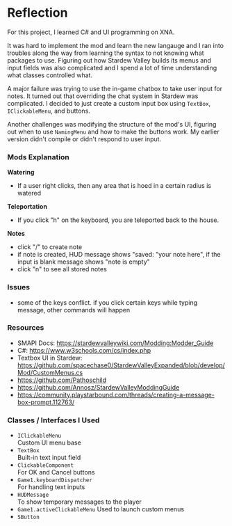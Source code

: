 # Reflection

For this project, I learned C# and UI programming on XNA. 

It was hard to implement the mod and learn the new langauge and I ran into troubles along the way from learning the syntax to not knowing what packages to use. Figuring out how Stardew Valley builds its menus and input fields was also complicated and I spend a lot of time understanding what classes controlled what. 

A major failure was trying to use the in-game chatbox to take user input for notes. It turned out that overriding the chat system in Stardew was complicated. I decided to just create a custom input box using `TextBox`, `IClickableMenu`, and buttons. 

Another challenges was modifying the structure of the mod's UI, figuring out when to use `NamingMenu` and how to make the buttons work. My earlier version didn't compile or didn't respond to user input. 

### Mods Explanation 
**Watering**
- If a user right clicks, then any area that is hoed in a certain radius is watered 

**Teleportation**
- If you click "h" on the keyboard, you are teleported back to the house. 

**Notes**
- click "/" to create note 
- if note is created, HUD message shows "saved: "your note here", if the input is blank message shows "note is empty"
- click "n" to see all stored notes 

### Issues
- some of the keys conflict. if you click certain keys while typing message, other commands will happen

### Resources 

- SMAPI Docs: https://stardewvalleywiki.com/Modding:Modder_Guide
- C#: https://www.w3schools.com/cs/index.php 
- Textbox UI in Stardew: https://github.com/spacechase0/StardewValleyExpanded/blob/develop/Mod/CustomMenus.cs
- https://github.com/Pathoschild
- https://github.com/Annosz/StardewValleyModdingGuide
- https://community.playstarbound.com/threads/creating-a-message-box-prompt.112763/


### Classes / Interfaces I Used
- `IClickableMenu`            
Custom UI menu base
- `TextBox`                   
Built-in text input field
- `ClickableComponent`        
For OK and Cancel buttons
- `Game1.keyboardDispatcher`  
For handling text inputs
- `HUDMessage`               
To show temporary messages to the player
- `Game1.activeClickableMenu`
Used to launch custom menus
- `SButton`      
